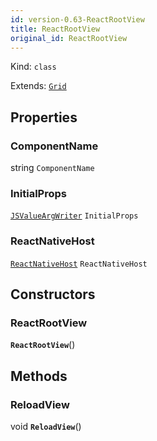 ```yaml
---
id: version-0.63-ReactRootView
title: ReactRootView
original_id: ReactRootView
---
```


Kind: `class`

Extends: [`Grid`](https://docs.microsoft.com/uwp/api/Windows.UI.Xaml.Controls.Grid)



## Properties
### ComponentName
 string `ComponentName`

### InitialProps
 [`JSValueArgWriter`](JSValueArgWriter) `InitialProps`

### ReactNativeHost
 [`ReactNativeHost`](ReactNativeHost) `ReactNativeHost`


## Constructors
### ReactRootView
 **`ReactRootView`**()




## Methods
### ReloadView
void **`ReloadView`**()




